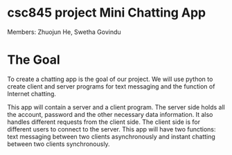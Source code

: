 # csc845 project Mini Chatting App

Members: Zhuojun He,  Swetha Govindu

# The Goal
To create a chatting app is the goal of our project. We will use python to create client and server programs for text messaging and the function of Internet chatting.

This app will contain a server and a client program. The server side holds all the account, password and the other necessary data information. It also handles different requests from the client side. The client side is for different users to connect to the server. This app will have two functions: text messaging between two clients asynchronously and instant chatting between two clients synchronously.   
